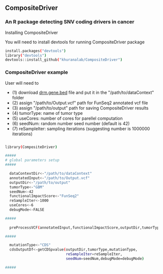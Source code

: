 ## CompositeDriver

### An R package detecting SNV coding drivers in cancer

Installing CompositeDriver


You will need to install devtools for running CompositeDriver package

```sh
install.packages("devtools")
library("devtools")
devtools::install_github("khuranalab/CompositeDriver")
```

### CompositeDriver example
User will need to 
* (1) download [drm.gene.bed](http://khuranalab.med.cornell.edu/FunSeq_data/FunSeq2_DC2/data/drm.gene.bed) file and put it in the "/path/to/dataContext" folder
* (2) assign "/path/to/Output.vcf" path for FunSeq2 annotated vcf file
* (3) assign "/path/to/output" path for saving CompositeDriver results
* (4) tumorType: name of tumor type
* (5) useCores: number of cores for parellel computation 
* (6) seedNum:  random number seed number (default is 42)  
* (7) reSampleIter: sampling iterations (suggesting number is 1000000 iterations) 

```sh

library(CompositeDriver)

#####
# global parameters setup
#####

  dataContextDir<-"/path/to/dataContext"
  annotatedInput<-"/path/to/Output.vcf"
  outputDir<-"/path/to/output"
  tumorType<-"GBM"
  seedNum<-42
  functionalImpactScore<-"FunSeq2"
  reSampleIter<-1000
  useCores<-6
  debugMode<-FALSE

#####
  
  preProcessVCF(annotatedInput,functionalImpactScore,outputDir,tumorType,useCores)

#####

  mutationType<-"CDS"
  cdsOutputDf<-getCDSpvalue(outputDir,tumorType,mutationType,
                            reSampleIter=reSampleIter,
                            seedNum=seedNum,debugMode=debugMode)

#####


```

